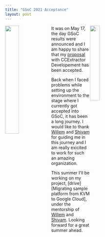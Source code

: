 ```yaml
---
title: "GSoC 2021 Acceptance"
layout: post
---
```

<img src="https://user-images.githubusercontent.com/39955163/119216086-207dd680-baef-11eb-9b4f-2de61a3ccc85.png" style="width:30%;height:30%;float:left;" />
<img src="https://user-images.githubusercontent.com/39955163/119216087-21af0380-baef-11eb-92a5-abac12a56309.png" style="width:25%;height:25%;float:right;margin-right:100px;" />


It was on May 17, the day GSoC results were announced and I am happy to share that my [proposal][proposal] with CCExtractor Developement has been accepted.

Back when I faced problems while setting up the environment to the stage where I currently got accepted into GSoC, it has been a long journey. I would like to thank [Willem][Willem] and [Shivam][Shivam] for guiding me in this journey and I am really exicited to work for such an amazing organization.

This summer I'll be working on my project, [drive][Migrating sample platform from KVM to Google Cloud], under the mentorship of [Willem][Willem] and [Shivam][Shivam]. Looking forward for a great summer ahead.



[jekyll-docs]: http://jekyllrb.com/docs/home
[proposal]: https://summerofcode.withgoogle.com/projects/#4777075610746880
[Willem]: https://github.com/canihavesomecoffee
[Shivam]: https://github.com/canihavesomecoffee
[drive]: https://drive.google.com/file/d/1fLRCzR_v6CBweDH6GSe45DOpmNlhx4VC/view?usp=sharing
[jekyll-gh]:   https://github.com/jekyll/jekyll
[jekyll-talk]: https://talk.jekyllrb.com/
